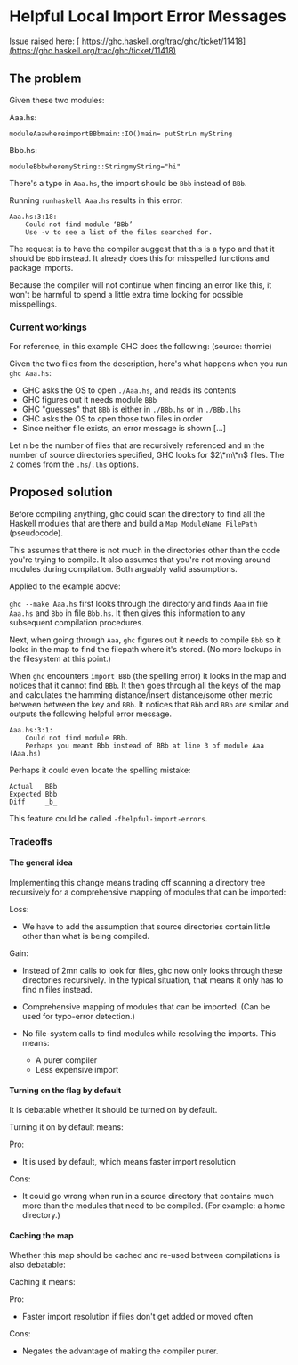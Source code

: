 # Helpful Local Import Error Messages


Issue raised here: [ https://ghc.haskell.org/trac/ghc/ticket/11418](https://ghc.haskell.org/trac/ghc/ticket/11418)

## The problem


Given these two modules:


Aaa.hs:

```
moduleAaawhereimportBBbmain::IO()main= putStrLn myString
```


Bbb.hs:

```
moduleBbbwheremyString::StringmyString="hi"
```


There's a typo in `Aaa.hs`, the import should be `Bbb` instead of `BBb`.


Running `runhaskell Aaa.hs` results in this error:

```wiki
Aaa.hs:3:18:
    Could not find module ‘BBb’
    Use -v to see a list of the files searched for.
```


The request is to have the compiler suggest that this is a typo and that it should be `Bbb` instead.
It already does this for misspelled functions and package imports.


Because the compiler will not continue when finding an error like this, it won't be harmful to spend a little extra time looking for possible misspellings.

### Current workings


For reference, in this example GHC does the following: (source: thomie) 


Given the two files from the description, here's what happens when you run `ghc Aaa.hs`:

- GHC asks the OS to open `./Aaa.hs`, and reads its contents
- GHC figures out it needs module `BBb`
- GHC "guesses" that `BBb` is either in `./BBb.hs` or in `./BBb.lhs`
- GHC asks the OS to open those two files in order
- Since neither file exists, an error message is shown \[...\]


Let n be the number of files that are recursively referenced and m the number of source directories specified, GHC looks for $2\*m\*n$ files.
The 2 comes from the `.hs`/`.lhs` options.

## Proposed solution


Before compiling anything, ghc could scan the directory to find all the Haskell modules that are there and build a `Map ModuleName FilePath` (pseudocode).


This assumes that there is not much in the directories other than the code you're trying to compile.
It also assumes that you're not moving around modules during compilation. Both arguably valid assumptions.


Applied to the example above:

`ghc --make Aaa.hs` first looks through the directory and finds `Aaa` in file `Aaa.hs` and `Bbb` in file `Bbb.hs`. It then gives this information to any subsequent compilation procedures.


Next, when going through `Aaa`, `ghc` figures out it needs to compile `Bbb` so it looks in the map to find the filepath where it's stored. (No more lookups in the filesystem at this point.)


When `ghc` encounters `import BBb` (the spelling error) it looks in the map and notices that it cannot find `BBb`. It then goes through all the keys of the map and calculates the hamming distance/insert distance/some other metric between between the key and `BBb`. It notices that `Bbb` and `BBb` are similar and outputs the following helpful error message.

```wiki
Aaa.hs:3:1:
    Could not find module BBb.
    Perhaps you meant Bbb instead of BBb at line 3 of module Aaa (Aaa.hs)
```


Perhaps it could even locate the spelling mistake:

```wiki
Actual   BBb
Expected Bbb
Diff     _b_
```


This feature could be called `-fhelpful-import-errors`.

### Tradeoffs

#### The general idea


Implementing this change means trading off scanning a directory tree recursively for a comprehensive mapping of modules that can be imported:


Loss:

- We have to add the assumption that source directories contain little other than what is being compiled.


Gain:

- Instead of 2mn calls to look for files, ghc now only looks through these directories recursively.
  In the typical situation, that means it only has to find n files instead.
- Comprehensive mapping of modules that can be imported. (Can be used for typo-error detection.)
- No file-system calls to find modules while resolving the imports.
  This means:

  - A purer compiler
  - Less expensive import

#### Turning on the flag by default


It is debatable whether it should be turned on by default.


Turning it on by default means:


Pro:

- It is used by default, which means faster import resolution


Cons:

- It could go wrong when run in a source directory that contains much more than the modules that need to be compiled. (For example: a home directory.)

#### Caching the map


Whether this map should be cached and re-used between compilations is also debatable:


Caching it means:


Pro:

- Faster import resolution if files don't get added or moved often


Cons:

- Negates the advantage of making the compiler purer.
